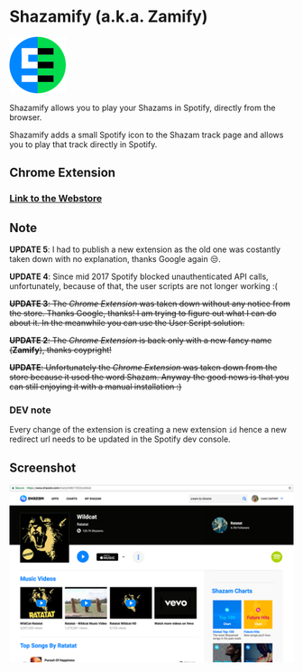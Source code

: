 # Shazamify (a.k.a. Zamify)

![image](./images/icon.png)

Shazamify allows you to play your Shazams in Spotify, directly from the browser.

Shazamify adds a small Spotify icon to the Shazam track page and allows you to play that track directly in Spotify.

## Chrome Extension

### [Link to the Webstore](https://chrome.google.com/webstore/detail/zamify/foilfgbdcipbajipeodmjjnkflkfocin/related)

## Note

**UPDATE 5**: I had to publish a new extension as the old one was costantly taken down with no explanation, thanks Google again 😒.

**UPDATE 4**: Since mid 2017 Spotify blocked unauthenticated API calls, unfortunately, because of that, the user scripts are not longer working :(

~~**UPDATE 3**</b>: The _Chrome Extension_ was taken down without any notice from the store. Thanks Google, thanks! I am trying to figure out what I can do about it. In the meanwhile you can use the User Script solution.~~

~~**UPDATE 2**: The _Chrome Extension_ is back only with a new fancy name (**Zamify**), thanks coypright!~~

~~**UPDATE**: Unfortunately the _Chrome Extension_ was taken down from the store because it used the word Shazam. Anyway the good news is that you can still enjoying it with a manual installation :)~~

### DEV note

Every change of the extension is creating a new extension `id` hence a new redirect url needs to be updated in the Spotify dev console.

## Screenshot

![screenshot](./images/shazamify.png)
